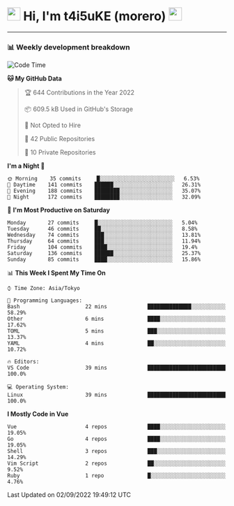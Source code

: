 <!-- Title -->
<h1>
    <img src="https://emojis.slackmojis.com/emojis/images/1600385609/10490/cactuar.gif?1600385609" width="30"/> 
    Hi, I'm t4i5uKE (morero) 
    <img src="https://emojis.slackmojis.com/emojis/images/1600385609/10490/cactuar.gif?1600385609" width="30"/>
</h1>

---

<h3> 📊 Weekly development breakdown </h3>
<!-- waka-readme-stats -->

<!--START_SECTION:waka-->
![Code Time](http://img.shields.io/badge/Code%20Time-1%2C200%20hrs-blue)

**🐱 My GitHub Data** 

> 🏆 644 Contributions in the Year 2022
 > 
> 📦 609.5 kB Used in GitHub's Storage 
 > 
> 🚫 Not Opted to Hire
 > 
> 📜 42 Public Repositories 
 > 
> 🔑 10 Private Repositories  
 > 
**I'm a Night 🦉** 

```text
🌞 Morning    35 commits     █░░░░░░░░░░░░░░░░░░░░░░░░   6.53% 
🌆 Daytime    141 commits    ██████░░░░░░░░░░░░░░░░░░░   26.31% 
🌃 Evening    188 commits    ████████░░░░░░░░░░░░░░░░░   35.07% 
🌙 Night      172 commits    ████████░░░░░░░░░░░░░░░░░   32.09%

```
📅 **I'm Most Productive on Saturday** 

```text
Monday       27 commits     █░░░░░░░░░░░░░░░░░░░░░░░░   5.04% 
Tuesday      46 commits     ██░░░░░░░░░░░░░░░░░░░░░░░   8.58% 
Wednesday    74 commits     ███░░░░░░░░░░░░░░░░░░░░░░   13.81% 
Thursday     64 commits     ███░░░░░░░░░░░░░░░░░░░░░░   11.94% 
Friday       104 commits    ████░░░░░░░░░░░░░░░░░░░░░   19.4% 
Saturday     136 commits    ██████░░░░░░░░░░░░░░░░░░░   25.37% 
Sunday       85 commits     ████░░░░░░░░░░░░░░░░░░░░░   15.86%

```


📊 **This Week I Spent My Time On** 

```text
⌚︎ Time Zone: Asia/Tokyo

💬 Programming Languages: 
Bash                     22 mins             ██████████████░░░░░░░░░░░   58.29% 
Other                    6 mins              ████░░░░░░░░░░░░░░░░░░░░░   17.62% 
TOML                     5 mins              ███░░░░░░░░░░░░░░░░░░░░░░   13.37% 
YAML                     4 mins              ██░░░░░░░░░░░░░░░░░░░░░░░   10.72%

🔥 Editors: 
VS Code                  39 mins             █████████████████████████   100.0%

💻 Operating System: 
Linux                    39 mins             █████████████████████████   100.0%

```

**I Mostly Code in Vue** 

```text
Vue                      4 repos             ████░░░░░░░░░░░░░░░░░░░░░   19.05% 
Go                       4 repos             ████░░░░░░░░░░░░░░░░░░░░░   19.05% 
Shell                    3 repos             ███░░░░░░░░░░░░░░░░░░░░░░   14.29% 
Vim Script               2 repos             ██░░░░░░░░░░░░░░░░░░░░░░░   9.52% 
Ruby                     1 repo              █░░░░░░░░░░░░░░░░░░░░░░░░   4.76%

```



 Last Updated on 02/09/2022 19:49:12 UTC
<!--END_SECTION:waka-->
